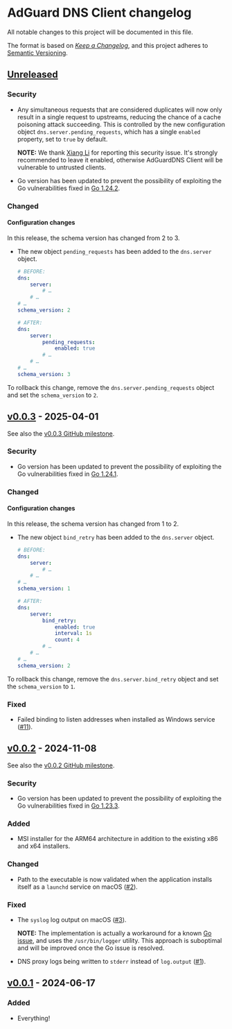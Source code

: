 # AdGuard DNS Client changelog

All notable changes to this project will be documented in this file.

The format is based on [*Keep a Changelog*](https://keepachangelog.com/en/1.0.0/), and this project adheres to [Semantic Versioning](https://semver.org/spec/v2.0.0.html).

## [Unreleased]

<!--
## [v0.0.4] - 2025-04-30 (APPROX.)

See also the [v0.0.4 GitHub milestone][ms-v0.0.4].

[ms-v0.0.4]: https://github.com/AdguardTeam/AdGuardDNSClient/milestone/4?closed=1

NOTE: Add new changes BELOW THIS COMMENT.
-->

### Security

- Any simultaneous requests that are considered duplicates will now only result in a single request to upstreams, reducing the chance of a cache poisoning attack succeeding.  This is controlled by the new configuration object `dns.server.pending_requests`, which has a single `enabled` property, set to `true` by default.

    **NOTE:** We thank [Xiang Li][mr-xiang-li] for reporting this security issue.  It's strongly recommended to leave it enabled, otherwise AdGuardDNS Client will be vulnerable to untrusted clients.

- Go version has been updated to prevent the possibility of exploiting the Go vulnerabilities fixed in [Go 1.24.2][go-1.24.2].

### Changed

#### Configuration changes

In this release, the schema version has changed from 2 to 3.

- The new object `pending_requests` has been added to the `dns.server` object.

    ```yaml
    # BEFORE:
    dns:
        server:
            # …
        # …
    # …
    schema_version: 2

    # AFTER:
    dns:
        server:
            pending_requests:
                enabled: true
            # …
        # …
    # …
    schema_version: 3
    ```

To rollback this change, remove the `dns.server.pending_requests` object and set the `schema_version` to `2`.

[go-1.24.2]: https://groups.google.com/g/golang-announce/c/Y2uBTVKjBQk
[mr-xiang-li]: https://lixiang521.com/

<!--
NOTE: Add new changes ABOVE THIS COMMENT.
-->

## [v0.0.3] - 2025-04-01

See also the [v0.0.3 GitHub milestone][ms-v0.0.3].

### Security

- Go version has been updated to prevent the possibility of exploiting the Go vulnerabilities fixed in [Go 1.24.1][go-1.24.1].

### Changed

#### Configuration changes

In this release, the schema version has changed from 1 to 2.

- The new object `bind_retry` has been added to the `dns.server` object.

    ```yaml
    # BEFORE:
    dns:
        server:
            # …
        # …
    # …
    schema_version: 1

    # AFTER:
    dns:
        server:
            bind_retry:
                enabled: true
                interval: 1s
                count: 4
            # …
        # …
    # …
    schema_version: 2
    ```

To rollback this change, remove the `dns.server.bind_retry` object and set the `schema_version` to `1`.

### Fixed

- Failed binding to listen addresses when installed as Windows service ([#11]).

[#11]: https://github.com/AdguardTeam/AdGuardDNSClient/issues/11

[go-1.24.1]: https://groups.google.com/g/golang-announce/c/4t3lzH3I0eI
[ms-v0.0.3]: https://github.com/AdguardTeam/AdGuardDNSClient/milestone/3?closed=1

## [v0.0.2] - 2024-11-08

See also the [v0.0.2 GitHub milestone][ms-v0.0.2].

### Security

- Go version has been updated to prevent the possibility of exploiting the Go vulnerabilities fixed in [Go 1.23.3][go-1.23.3].

### Added

- MSI installer for the ARM64 architecture in addition to the existing x86 and x64 installers.

### Changed

- Path to the executable is now validated when the application installs itself as a `launchd` service on macOS ([#2]).

### Fixed

- The `syslog` log output on macOS ([#3]).

  **NOTE:** The implementation is actually a workaround for a known [Go issue][go-59229], and uses the `/usr/bin/logger` utility. This approach is suboptimal and will be improved once the Go issue is resolved.
- DNS proxy logs being written to `stderr` instead of `log.output` ([#1]).

[#1]: https://github.com/AdguardTeam/AdGuardDNSClient/issues/1
[#2]: https://github.com/AdguardTeam/AdGuardDNSClient/issues/2
[#3]: https://github.com/AdguardTeam/AdGuardDNSClient/issues/3

[go-1.23.3]: https://groups.google.com/g/golang-announce/c/X5KodEJYuqI
[go-59229]:  https://github.com/golang/go/issues/59229
[ms-v0.0.2]: https://github.com/AdguardTeam/AdGuardDNSClient/milestone/1?closed=1

## [v0.0.1] - 2024-06-17

### Added

- Everything!

<!--
[Unreleased]: https://github.com/AdguardTeam/AdGuardDNSClient/compare/v0.0.4...HEAD
[v0.0.4]:     https://github.com/AdguardTeam/AdGuardDNSClient/compare/v0.0.3...v0.0.4
-->

[Unreleased]: https://github.com/AdguardTeam/AdGuardDNSClient/compare/v0.0.3...HEAD
[v0.0.3]:     https://github.com/AdguardTeam/AdGuardDNSClient/compare/v0.0.2...v0.0.3
[v0.0.2]:     https://github.com/AdguardTeam/AdGuardDNSClient/compare/v0.0.1...v0.0.2
[v0.0.1]:     https://github.com/AdguardTeam/AdGuardDNSClient/compare/v0.0.0...v0.0.1
